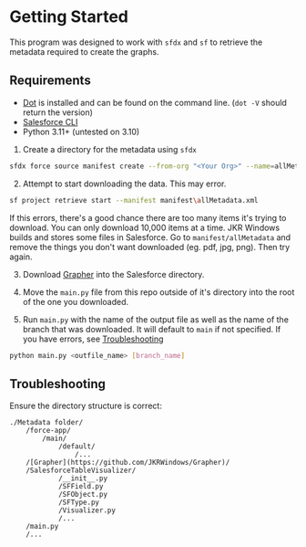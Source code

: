 # Getting Started
This program was designed to work with `sfdx` and `sf` to retrieve the metadata required to create the graphs.
## Requirements
- [Dot](https://graphviz.org/download/) is installed and can be found on the command line. (`dot -V` should return the version)
- [Salesforce CLI](https://developer.salesforce.com/tools/salesforcecli)
- Python 3.11+ (untested on 3.10)

1. Create a directory for the metadata using `sfdx`
```sh
sfdx force source manifest create --from-org "<Your Org>" --name=allMetadata --output-dir manifest
```

2. Attempt to start downloading the data. This may error.
```sh
sf project retrieve start --manifest manifest\allMetadata.xml
```
If this errors, there's a good chance there are too many items it's trying to download. You can only download 10,000 items at a time. JKR Windows builds and stores some files in Salesforce. Go to `manifest/allMetadata` and remove the things you don't want downloaded (eg. pdf, jpg, png). Then try again.

3. Download [Grapher](https://github.com/JKRWindows/Grapher) into the Salesforce directory.

4. Move the `main.py` file from this repo outside of it's directory into the root of the one you downloaded.

3. Run `main.py` with the name of the output file as well as the name of the branch that was downloaded. It will default to `main` if not specified. If you have errors, see [Troubleshooting](#troubleshooting)
```sh
python main.py <outfile_name> [branch_name]
```

## Troubleshooting
Ensure the directory structure is correct:
```
./Metadata folder/
    /force-app/
        /main/
            /default/
                /...
    /[Grapher](https://github.com/JKRWindows/Grapher)/
    /SalesforceTableVisualizer/
            /__init__.py
            /SFField.py
            /SFObject.py
            /SFType.py
            /Visualizer.py
            /...
    /main.py
    /...
```